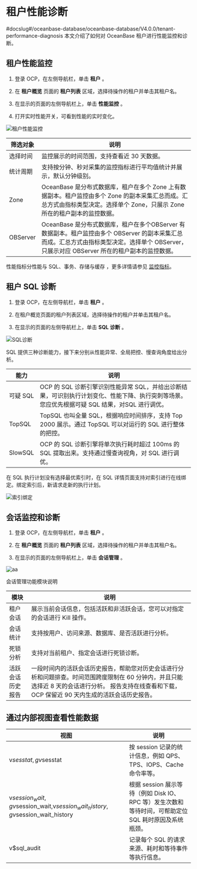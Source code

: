 租户性能诊断 
===========================
#docslug#/oceanbase-database/oceanbase-database/V4.0.0/tenant-performance-diagnosis
本文介绍了如何对 OceanBase 租户进行性能监控和诊断。

租户性能监控 
---------------------------

1. 登录 OCP，在左侧导航栏，单击 **租户** 。

   

2. 在 **租户概览** 页面的 **租户列表** 区域，选择待操作的租户并单击其租户名。

   

3. 在显示的页面的左侧导航栏上，单击 **性能监控** 。

   

4. 打开实时性能开关，可看到性能的实时变化。

   




![租户性能监控](https://help-static-aliyun-doc.aliyuncs.com/assets/img/zh-CN/4629721461/p347203.png)


|   筛选对象   |                                                           说明                                                            |
|----------|-------------------------------------------------------------------------------------------------------------------------|
| 选择时间     | 监控展示的时间范围，支持查看近 30 天数据。                                                                                                 |
| 统计周期     | 支持按分钟、秒对采集的监控指标进行平均值统计并展示，默认分钟级别。                                                                                       |
| Zone     | OceanBase 是分布式数据库，租户在多个 Zone 上有数据副本。租户监控由多个 Zone 的副本采集汇总而成。汇总方式由指标类型决定。选择单个 Zone，只展示 Zone 所在的租户副本的监控数据。                 |
| OBServer | OceanBase 是分布式数据库，租户在多个OBServer 有数据副本。租户监控由多个 OBServer 的副本采集汇总而成。汇总方式由指标类型决定。选择单个 OBServer，只展示对应 OBServer 所在的租户副本的监控数据。 |



性能指标分性能与 SQL、事务、存储与缓存 ，更多详情请参见 [监控指标](https://www.oceanbase.com/docs/oceanbase-cloud-platform/oceanbase-cloud-platform/V3.1.2/pmt1bh)。

租户 SQL 诊断 
------------------------------

1. 登录 OCP，在左侧导航栏，单击 **租户** 。

   

2. 在租户概览页面的租户列表区域，选择待操作的租户并单击其租户名。

   

3. 在显示的页面的左侧导航栏上，单击 **SQL 诊断** 。

   




![SQL诊断](https://help-static-aliyun-doc.aliyuncs.com/assets/img/zh-CN/5629721461/p347207.png)

SQL 提供三种诊断能力，接下来分别从性能异常、全局把控、慢查询角度给出分析。


|   能力    |                                         说明                                         |
|---------|------------------------------------------------------------------------------------|
| 可疑 SQL  | OCP 的 SQL 诊断引擎识别性能异常 SQL，并给出诊断结果，可识别执行计划变化、性能下降、执行突刺等场景。您应优先根据可疑 SQL 结果，对SQL 进行调优。 |
| TopSQL  | TopSQL 也叫全量 SQL，根据响应时间排序，支持 Top 2000 展示。通过 TopSQL 可以对运行的 SQL 进行整体的把控。              |
| SlowSQL | OCP 的 SQL 诊断引擎将单次执行耗时超过 100ms 的 SQL 提取出来。支持通过慢查询视角，对 SQL 进行调优。                     |



在 SQL 执行计划没有选择最优索引时，在 SQL 详情页面支持对索引进行在线绑定。绑定索引后，新请求走新的执行计划。

![索引绑定](https://help-static-aliyun-doc.aliyuncs.com/assets/img/zh-CN/5629721461/p347420.png)

会话监控和诊断 
----------------------------

1. 登录 OCP，在左侧导航栏，单击 **租户** 。

   

2. 在 **租户概览** 页面的 **租户列表** 区域，选择待操作的租户并单击其租户名。

   

3. 在显示的页面的左侧导航栏上，单击 **会话管理** 。

   




![aa](https://help-static-aliyun-doc.aliyuncs.com/assets/img/zh-CN/5629721461/p374560.png)

会话管理功能模块说明


|    模块    |                                                             说明                                                              |
|----------|-----------------------------------------------------------------------------------------------------------------------------|
| 租户会话     | 展示当前会话信息，包括活跃和非活跃会话，您可以对指定的会话进行 Kill 操作。                                                                                    |
| 会话统计     | 支持按用户、访问来源、数据库、是否活跃进行分析。                                                                                                    |
| 死锁分析     | 支持对当前租户、指定会话进行死锁诊断。                                                                                                         |
| 活跃会话历史报告 | 一段时间内的活跃会话历史报告，帮助您对历史会话进行分析和问题排查。时间范围跨度限制在 60 分钟内，并且只能选择近 8 天的会话进行分析。 报告支持在线查看和下载，OCP 保留近 90 天内生成的活跃会话历史报告。 |



通过内部视图查看性能数据 
---------------------------------



|                                      视图                                       |                               说明                                |
|-------------------------------------------------------------------------------|-----------------------------------------------------------------|
| v$sesstat,gv$sesstat                                                          | 按 session 记录的统计信息，例如 QPS、TPS、IOPS、Cache命令率等。                    |
| v$session_wait,gv$session_wait,v$session_wait_history,gv$session_wait_history | 根据 session 展示等待（例如 Disk IO、RPC 等）发生次数和等待时间，可帮助定位 SQL 耗时原因及系统瓶颈。 |
| v$sql_audit                                                                   | 记录每个 SQL 的请求来源、耗时和等待事件等执行信息。                                    |


